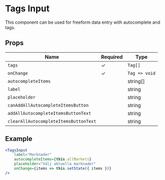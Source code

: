 # Tags Input

This component can be used for freeform data entry with autocomplete and tags.

## Props

| Name                                 | Required  | Type            |
|------------------------------------- |-----------|-----------------|
| `tags`                               |     ✓     | `Tag[]`         |
| `onChange`                           |     ✓     | `Tag => void`   |
| `autocompleteItems`                  |           | string[]        |
| `label`                              |           | string          |
| `placeholder`                        |           | string          |
| `canAddAllAutocompleteItemsButton`   |           | string          |
| `addAllAutocompleteItemsButtonText`  |           | string          |
| `clearAllAutocompleteItemsButtonText`|           | string          |

## Example

```jsx
<TagsInput
    label="Marknader"
    autocompleteItems={this.allMarkets}
    placeholder="Välj aktuella marknader"
    onChange={items => this.setState({ items })}
/>
```
